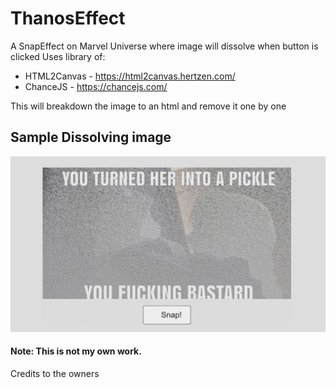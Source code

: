 
# ThanosEffect
A SnapEffect on Marvel Universe where image will dissolve when button is clicked
Uses library of:
- HTML2Canvas - https://html2canvas.hertzen.com/
- ChanceJS - https://chancejs.com/

This will breakdown the image to an html and remove it one by one

## Sample Dissolving image
![Test Image](Image.JPG)


#### Note: This is not my own work.
Credits to the owners
